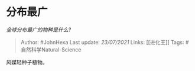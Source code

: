 # 分布最广
*全球分布最广的物种是什么?*

> Author: #JohnHexa
Last update: *23/07/2021* 
Links: [[进化王]]
Tags: #自然科学Natural-Science 


 
风媒轻种子植物。



